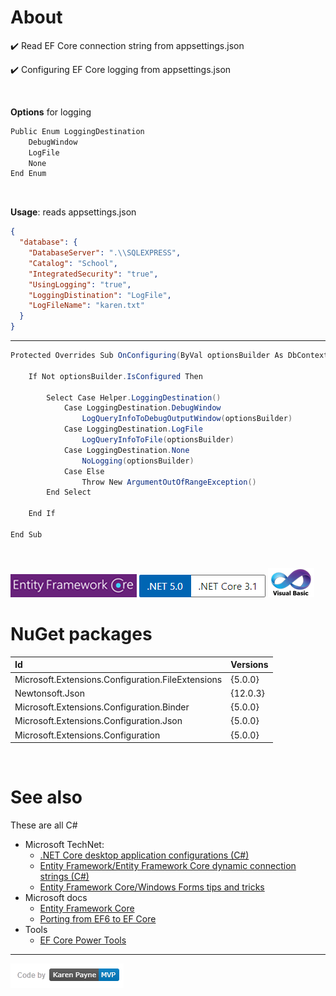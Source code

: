 # About

:heavy_check_mark: Read EF Core connection string from appsettings.json

:heavy_check_mark: Configuring EF Core logging from appsettings.json

</br>

**Options** for logging

```csharp
Public Enum LoggingDestination
    DebugWindow
    LogFile
    None
End Enum
```
</br>

**Usage**: reads appsettings.json

```json
{
  "database": {
    "DatabaseServer": ".\\SQLEXPRESS",
    "Catalog": "School",
    "IntegratedSecurity": "true",
    "UsingLogging": "true",
    "LoggingDistination": "LogFile",
    "LogFileName": "karen.txt" 
  }
}
```
---

```csharp
Protected Overrides Sub OnConfiguring(ByVal optionsBuilder As DbContextOptionsBuilder)

	If Not optionsBuilder.IsConfigured Then

		Select Case Helper.LoggingDestination()
			Case LoggingDestination.DebugWindow
				LogQueryInfoToDebugOutputWindow(optionsBuilder)
			Case LoggingDestination.LogFile
				LogQueryInfoToFile(optionsBuilder)
			Case LoggingDestination.None
				NoLogging(optionsBuilder)
			Case Else
				Throw New ArgumentOutOfRangeException()
		End Select

	End If

End Sub
```

</br>


![img](assets/efcore.png) ![image](assets/Versions.png) 
![img](assets/vb1.png)


# NuGet packages

|Id| Versions | 
| :--- | :---         |
|Microsoft.Extensions.Configuration.FileExtensions|  {5.0.0} | 
|Newtonsoft.Json|  {12.0.3} | 
|Microsoft.Extensions.Configuration.Binder|   {5.0.0} |
|Microsoft.Extensions.Configuration.Json|   {5.0.0} | 
|Microsoft.Extensions.Configuration|   {5.0.0} | 

</br>

# See also

These are all C#

- Microsoft TechNet: 
  - [.NET Core desktop application configurations (C#)](http://example.com)
  - [Entity Framework/Entity Framework Core dynamic connection strings (C#)](https://social.technet.microsoft.com/wiki/contents/articles/54079.entity-frameworkentity-framework-core-dynamic-connection-strings-c.aspx)
  - [Entity Framework Core/Windows Forms tips and tricks](https://social.technet.microsoft.com/wiki/contents/articles/53635.entity-framework-corewindows-forms-tips-and-tricks.aspx)
- Microsoft docs
  - [Entity Framework Core](https://docs.microsoft.com/en-us/ef/core/)
  - [Porting from EF6 to EF Core](https://docs.microsoft.com/en-us/ef/efcore-and-ef6/porting/)
- Tools
  - [EF Core Power Tools](https://marketplace.visualstudio.com/items?itemName=ErikEJ.EFCorePowerTools)
  
---

![img](assets/kpmvp1.png)